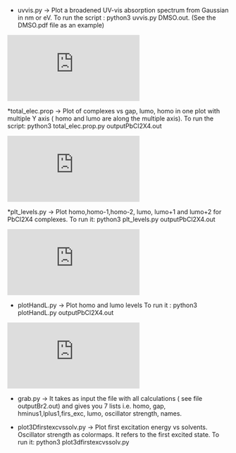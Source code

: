 * uvvis.py -> Plot a broadened UV-vis absorption spectrum from Gaussian in nm or eV.
To run the script : python3 uvvis.py DMSO.out. (See the DMSO.pdf file as an example)


![Image](https://github.com/gianniprocida/glimpse/edit/master/plotresults/DMSO.pdf)




*total_elec.prop -> Plot of complexes vs gap, lumo, homo in one plot with multiple Y axis 
( homo and lumo are along the multiple axis). To run the script: python3 total_elec.prop.py outputPbCl2X4.out
 
 
![Image](https://github.com/gianniprocida/glimpse/edit/master/plotresults/electr_PbCl2X4.pdf)



*plt_levels.py ->  Plot homo,homo-1,homo-2, lumo, lumo+1 and lumo+2 for PbCl2X4 complexes. 
To run it: python3 plt_levels.py outputPbCl2X4.out

![Image](https://github.com/gianniprocida/glimpse/edit/master/plotresults/energylevelsPbCl2X4.pdf)


* plotHandL.py -> Plot homo and lumo levels
To run it : python3 plotHandL.py outputPbCl2X4.out

![Image](https://github.com/gianniprocida/glimpse/edit/master/plotresults/homolumoPbCl2X4.pdf)


* grab.py ->   It takes as input the file with all calculations ( see file outputBr2.out) and gives you
7 lists i.e. homo, gap, hminus1,lplus1,firs_exc, lumo, oscillator strength, names.  

* plot3Dfirstexcvssolv.py ->  Plot first excitation energy vs solvents. Oscillator strength as colormaps. 
It refers to the first excited state. To run it: python3 plot3dfirstexcvssolv.py 
